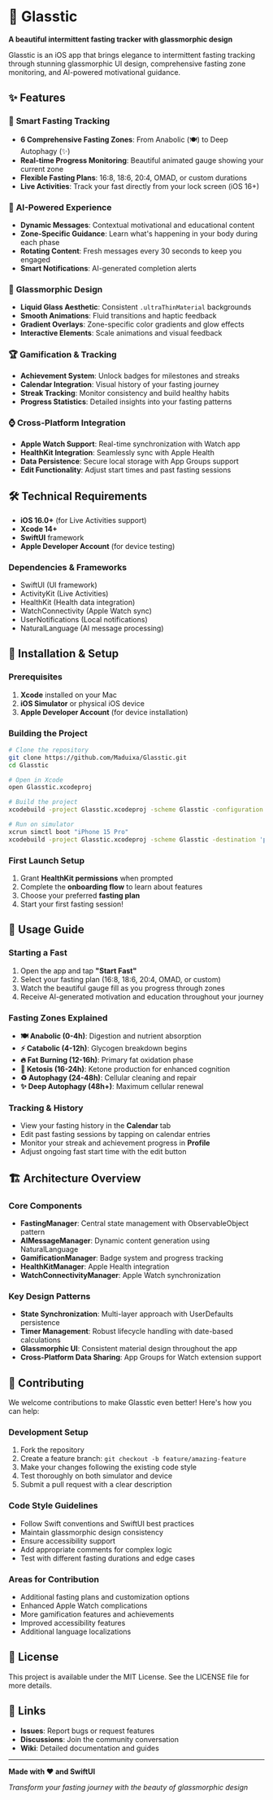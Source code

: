 # 🌟 Glasstic

**A beautiful intermittent fasting tracker with glassmorphic design**

Glasstic is an iOS app that brings elegance to intermittent fasting tracking through stunning glassmorphic UI design, comprehensive fasting zone monitoring, and AI-powered motivational guidance.

## ✨ Features

### 🎯 **Smart Fasting Tracking**
- **6 Comprehensive Fasting Zones**: From Anabolic (🍽️) to Deep Autophagy (✨)
- **Real-time Progress Monitoring**: Beautiful animated gauge showing your current zone
- **Flexible Fasting Plans**: 16:8, 18:6, 20:4, OMAD, or custom durations
- **Live Activities**: Track your fast directly from your lock screen (iOS 16+)

### 🤖 **AI-Powered Experience**
- **Dynamic Messages**: Contextual motivational and educational content
- **Zone-Specific Guidance**: Learn what's happening in your body during each phase
- **Rotating Content**: Fresh messages every 30 seconds to keep you engaged
- **Smart Notifications**: AI-generated completion alerts

### 🎨 **Glassmorphic Design**
- **Liquid Glass Aesthetic**: Consistent `.ultraThinMaterial` backgrounds
- **Smooth Animations**: Fluid transitions and haptic feedback
- **Gradient Overlays**: Zone-specific color gradients and glow effects
- **Interactive Elements**: Scale animations and visual feedback

### 🏆 **Gamification & Tracking**
- **Achievement System**: Unlock badges for milestones and streaks
- **Calendar Integration**: Visual history of your fasting journey
- **Streak Tracking**: Monitor consistency and build healthy habits
- **Progress Statistics**: Detailed insights into your fasting patterns

### ⌚ **Cross-Platform Integration**
- **Apple Watch Support**: Real-time synchronization with Watch app
- **HealthKit Integration**: Seamlessly sync with Apple Health
- **Data Persistence**: Secure local storage with App Groups support
- **Edit Functionality**: Adjust start times and past fasting sessions

## 🛠️ Technical Requirements

- **iOS 16.0+** (for Live Activities support)
- **Xcode 14+**
- **SwiftUI** framework
- **Apple Developer Account** (for device testing)

### Dependencies & Frameworks
- SwiftUI (UI framework)
- ActivityKit (Live Activities)
- HealthKit (Health data integration)
- WatchConnectivity (Apple Watch sync)
- UserNotifications (Local notifications)
- NaturalLanguage (AI message processing)

## 🚀 Installation & Setup

### Prerequisites
1. **Xcode** installed on your Mac
2. **iOS Simulator** or physical iOS device
3. **Apple Developer Account** (for device installation)

### Building the Project

```bash
# Clone the repository
git clone https://github.com/Maduixa/Glasstic.git
cd Glasstic

# Open in Xcode
open Glasstic.xcodeproj

# Build the project
xcodebuild -project Glasstic.xcodeproj -scheme Glasstic -configuration Debug build

# Run on simulator
xcrun simctl boot "iPhone 15 Pro"
xcodebuild -project Glasstic.xcodeproj -scheme Glasstic -destination 'platform=iOS Simulator,name=iPhone 15 Pro' build
```

### First Launch Setup
1. Grant **HealthKit permissions** when prompted
2. Complete the **onboarding flow** to learn about features
3. Choose your preferred **fasting plan**
4. Start your first fasting session!

## 📖 Usage Guide

### Starting a Fast
1. Open the app and tap **"Start Fast"**
2. Select your fasting plan (16:8, 18:6, 20:4, OMAD, or custom)
3. Watch the beautiful gauge fill as you progress through zones
4. Receive AI-generated motivation and education throughout your journey

### Fasting Zones Explained
- **🍽️ Anabolic (0-4h)**: Digestion and nutrient absorption
- **⚡ Catabolic (4-12h)**: Glycogen breakdown begins
- **🔥 Fat Burning (12-16h)**: Primary fat oxidation phase
- **🧠 Ketosis (16-24h)**: Ketone production for enhanced cognition
- **♻️ Autophagy (24-48h)**: Cellular cleaning and repair
- **✨ Deep Autophagy (48h+)**: Maximum cellular renewal

### Tracking & History
- View your fasting history in the **Calendar** tab
- Edit past fasting sessions by tapping on calendar entries
- Monitor your streak and achievement progress in **Profile**
- Adjust ongoing fast start time with the edit button

## 🏗️ Architecture Overview

### Core Components
- **FastingManager**: Central state management with ObservableObject pattern
- **AIMessageManager**: Dynamic content generation using NaturalLanguage
- **GamificationManager**: Badge system and progress tracking
- **HealthKitManager**: Apple Health integration
- **WatchConnectivityManager**: Apple Watch synchronization

### Key Design Patterns
- **State Synchronization**: Multi-layer approach with UserDefaults persistence
- **Timer Management**: Robust lifecycle handling with date-based calculations
- **Glassmorphic UI**: Consistent material design throughout the app
- **Cross-Platform Data Sharing**: App Groups for Watch extension support

## 🤝 Contributing

We welcome contributions to make Glasstic even better! Here's how you can help:

### Development Setup
1. Fork the repository
2. Create a feature branch: `git checkout -b feature/amazing-feature`
3. Make your changes following the existing code style
4. Test thoroughly on both simulator and device
5. Submit a pull request with a clear description

### Code Style Guidelines
- Follow Swift conventions and SwiftUI best practices
- Maintain glassmorphic design consistency
- Ensure accessibility support
- Add appropriate comments for complex logic
- Test with different fasting durations and edge cases

### Areas for Contribution
- Additional fasting plans and customization options
- Enhanced Apple Watch complications
- More gamification features and achievements
- Improved accessibility features
- Additional language localizations

## 📝 License

This project is available under the MIT License. See the LICENSE file for more details.

## 🔗 Links

- **Issues**: Report bugs or request features
- **Discussions**: Join the community conversation
- **Wiki**: Detailed documentation and guides

---

**Made with ❤️ and SwiftUI**

*Transform your fasting journey with the beauty of glassmorphic design*